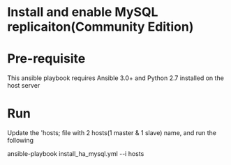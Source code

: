 # Install and enable MySQL replicaiton(Community Edition)


# Pre-requisite 
This ansible playbook requires Ansible 3.0+ and Python 2.7 installed on the host server


# Run

Update the 'hosts; file with 2 hosts(1 master & 1 slave) name, and run the following

ansible-playbook install_ha_mysql.yml --i hosts
